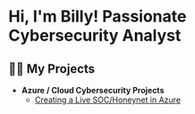 <h1>Hi, I'm Billy! Passionate Cybersecurity Analyst</h1>

<h2>👨‍💻 My Projects</h2>

- <b>Azure / Cloud Cybersecurity Projects</b>
  - [Creating a Live SOC/Honeynet in Azure](https://github.com/bc91/Cloud-SOC)

